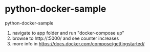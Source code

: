 # python-docker-sample
python-docker-sample

1. navigate to app folder and run "docker-compose up"
2. browse to http://<hostname>:5000/ and see counter increases
3. more info in https://docs.docker.com/compose/gettingstarted/

